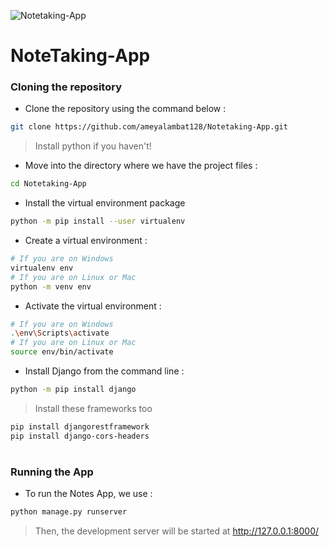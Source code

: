 ![Notetaking-App](https://user-images.githubusercontent.com/63185829/143322196-ef1b39a0-4205-4875-99e2-b08128cb7956.png)


# NoteTaking-App

 
### Cloning the repository

- Clone the repository using the command below :
```bash
git clone https://github.com/ameyalambat128/Notetaking-App.git

```

> Install python if you haven't!


- Move into the directory where we have the project files : 
```bash
cd Notetaking-App

```


- Install the virtual environment package
```bash
python -m pip install --user virtualenv  
```

- Create a virtual environment :
```bash
# If you are on Windows
virtualenv env
# If you are on Linux or Mac
python -m venv env
```

- Activate the virtual environment :
```bash
# If you are on Windows
.\env\Scripts\activate
# If you are on Linux or Mac
source env/bin/activate
```

- Install Django from the command line : 
```bash
python -m pip install django
```
> Install these frameworks too
```bash
pip install djangorestframework
pip install django-cors-headers   
```

#

### Running the App

- To run the Notes App, we use :
```bash
python manage.py runserver
```

> Then, the development server will be started at http://127.0.0.1:8000/

#
